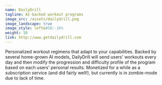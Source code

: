 ```yaml
---
name: DailyDrill
tagline: AI-backed workout programs 
image_src: /assets/dailydrill.png
image_landscape: true 
image_style: left&#58;-16%
weight: 10
link: http://www.getdailydrill.com
---
```

Personalized workout regimens that adapt to your capabilities. Backed by several home-grown AI models, DailyDrill will send users' workouts every day and then modify the progression and difficulty profile of the program based on each users' personal results. Monetized for a while as a subscription service (and did fairly well!), but currently is in zombie-mode due to lack of time. 
